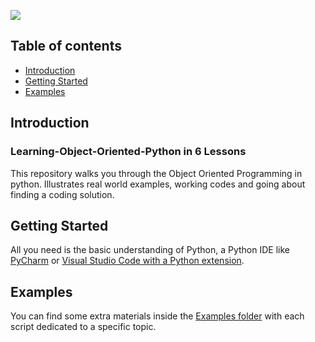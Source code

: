 <!-- Shields -->
![](https://www.codetriage.com/josharsh/learning-object-oriented-python/badges/users.svg)

<!-- Table of contents -->
## Table of contents

* [Introduction](#introduction)
* [Getting Started](#getting-started)
* [Examples](#examples)
<!-- * [Contact](#contact) (To be added) --> 

<!-- Introduction -->
## Introduction

### Learning-Object-Oriented-Python in 6 Lessons

This repository walks you through the Object Oriented Programming in python. Illustrates real world examples, working codes and going about finding a coding solution. 

<!-- Getting Started -->
## Getting Started

All you need is the basic understanding of Python, a Python IDE like [PyCharm](https://www.jetbrains.com/pycharm/) or [Visual Studio Code with a Python extension](https://code.visualstudio.com/docs/python/python-tutorial). 

<!-- Examples -->
## Examples

You can find some extra materials inside the [Examples folder](https://github.com/josharsh/Learning-Object-Oriented-Python/tree/master/Examples) with each script dedicated to a specific topic.

<!-- Contact -->
<!-- ## Contact -->